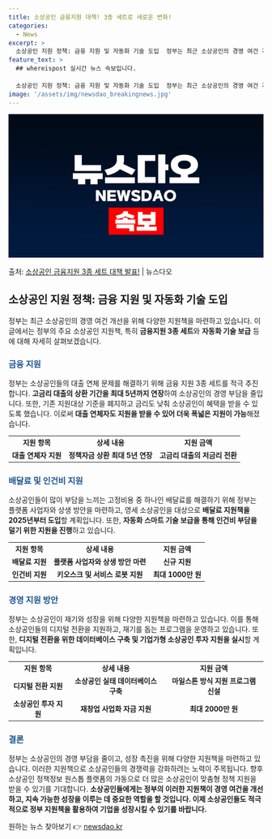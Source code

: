 ```yaml
---
title: 소상공인 금융지원 대책! 3종 세트로 새로운 변화!
categories:
  - News
excerpt: >
  소상공인 지원 정책: 금융 지원 및 자동화 기술 도입  정부는 최근 소상공인의 경영 여건 개선을 위해 다양한…
feature_text: >
  ## whereispost 실시간 뉴스 속보입니다.

  소상공인 지원 정책: 금융 지원 및 자동화 기술 도입  정부는 최근 소상공인의 경영 여건 개선을 위해 다양한…
image: '/assets/img/newsdao_breakingnews.jpg'
---
```


![뉴스다오 속보](/assets/img/newsdao_breakingnews.jpg)

<p>출처: <a href="https://newsdao.kr/4698" rel="dofollow">소상공인 금융지원 3종 세트 대책 발표!</a> | 뉴스다오</p>

<h2 data-ke-size="size26">소상공인 지원 정책: 금융 지원 및 자동화 기술 도입</h2>
정부는 최근 소상공인의 경영 여건 개선을 위해 다양한 지원책을 마련하고 있습니다. 이 글에서는 정부의 주요 소상공인 지원책, 특히 <b>금융지원 3종 세트</b>와 <b>자동화 기술 보급</b> 등에 대해 자세히 살펴보겠습니다.

<h3><span style="color: #1a5490;">금융 지원</span></h3>
정부는 소상공인들의 대출 연체 문제를 해결하기 위해 금융 지원 3종 세트를 적극 추진합니다. <b>고금리 대출의 상환 기간을 최대 5년까지 연장</b>하여 소상공인의 경영 부담을 줄입니다. 또한, 기존 지원대상 기준을 폐지하고 금리도 낮춰 소상공인이 혜택을 받을 수 있도록 했습니다. 이로써 <b>대출 연체자도 지원을 받을 수 있어 더욱 폭넓은 지원이 가능</b>해졌습니다.

<table>
    <tr>
        <td style="text-align: center; height: 17px;"><b>지원 항목</b></td>
        <td style="text-align: center; height: 17px;"><b>상세 내용</b></td>
        <td style="text-align: center; height: 17px;"><b>지원 금액</b></td>
    </tr>
    <tr>
        <td style="text-align: center; height: 17px;"><b>대출 연체자 지원</b></td>
        <td style="text-align: center; height: 17px;"><b>정책자금 상환 최대 5년 연장</b></td>
        <td style="text-align: center; height: 17px;"><b>고금리 대출의 저금리 전환</b></td>
    </tr>
</table>

<h3><span style="color: #1a5490;">배달료 및 인건비 지원</span></h3>
소상공인들이 많이 부담을 느끼는 고정비용 중 하나인 배달료를 해결하기 위해 정부는 플랫폼 사업자와 상생 방안을 마련하고, 영세 소상공인을 대상으로 <b>배달료 지원책을 2025년부터 도입</b>할 계획입니다. 또한, <b>자동화 스마트 기술 보급을 통해 인건비 부담을 덜기 위한 지원을 진행</b>하고 있습니다.

<table>
    <tr>
        <td style="text-align: center; height: 17px;"><b>지원 항목</b></td>
        <td style="text-align: center; height: 17px;"><b>상세 내용</b></td>
        <td style="text-align: center; height: 17px;"><b>지원 금액</b></td>
    </tr>
    <tr>
        <td style="text-align: center; height: 17px;"><b>배달료 지원</b></td>
        <td style="text-align: center; height: 17px;"><b>플랫폼 사업자와 상생 방안 마련</b></td>
        <td style="text-align: center; height: 17px;"><b>신규 지원</b></td>
    </tr>
    <tr>
        <td style="text-align: center; height: 17px;"><b>인건비 지원</b></td>
        <td style="text-align: center; height: 17px;"><b>키오스크 및 서비스 로봇 지원</b></td>
        <td style="text-align: center; height: 17px;"><b>최대 1000만 원</b></td>
    </tr>
</table>

<h3><span style="color: #1a5490;">경영 지원 방안</span></h3>
정부는 소상공인이 재기와 성장을 위해 다양한 지원책을 마련하고 있습니다. 이를 통해 소상공인들의 디지털 전환을 지원하고, 재기를 돕는 프로그램을 운영하고 있습니다. 또한, <b>디지털 전환을 위한 데이터베이스 구축 및 기업가형 소상공인 투자 지원을 실시</b>할 계획입니다.

<table>
    <tr>
        <td style="text-align: center; height: 17px;"><b>지원 항목</b></td>
        <td style="text-align: center; height: 17px;"><b>상세 내용</b></td>
        <td style="text-align: center; height: 17px;"><b>지원 금액</b></td>
    </tr>
    <tr>
        <td style="text-align: center; height: 17px;"><b>디지털 전환 지원</b></td>
        <td style="text-align: center; height: 17px;"><b>소상공인 실태 데이터베이스 구축</b></td>
        <td style="text-align: center; height: 17px;"><b>마일스톤 방식 지원 프로그램 신설</b></td>
    </tr>
    <tr>
        <td style="text-align: center; height: 17px;"><b>소상공인 투자 지원</b></td>
        <td style="text-align: center; height: 17px;"><b>재창업 사업화 자금 지원</b></td>
        <td style="text-align: center; height: 17px;"><b>최대 2000만 원</b></td>
    </tr>
</table>

<h3><span style="color: #1a5490;">결론</span></h3>
정부는 소상공인의 경영 부담을 줄이고, 성장 촉진을 위해 다양한 지원책을 마련하고 있습니다. 이러한 지원책으로 소상공인들의 경쟁력을 강화하려는 노력이 주목됩니다. 향후 소상공인 정책정보 원스톱 플랫폼의 가동으로 더 많은 소상공인이 맞춤형 정책 지원을 받을 수 있기를 기대합니다. <b>소상공인들에게는 정부의 이러한 지원책이 경영 여건을 개선하고, 지속 가능한 성장을 이루는 데 중요한 역할을 할 것입니다. 이제 소상공인들도 적극적으로 정부 지원책을 활용하여 기업을 성장시킬 수 있기를 바랍니다.</b> 

원하는 뉴스 찾아보기 👉 <a href="https://newsdao.kr" rel="dofollow">newsdao.kr</a>


